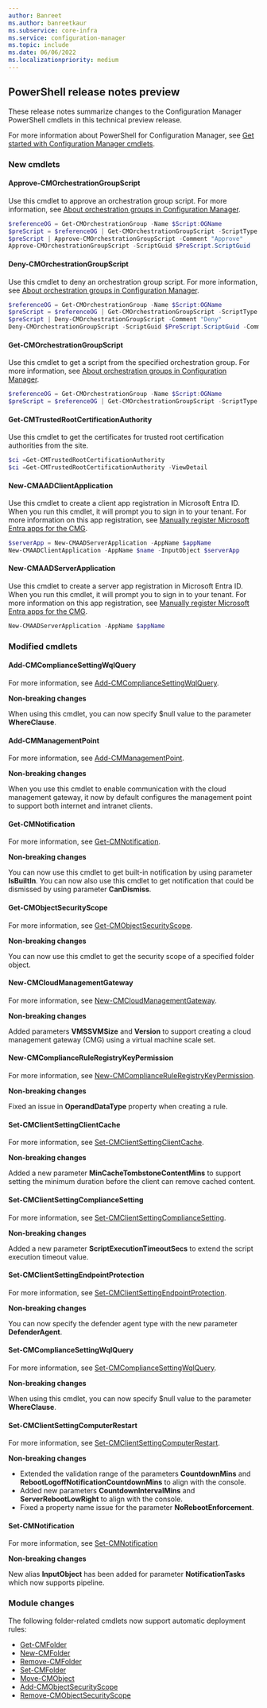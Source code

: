 ```yaml
---
author: Banreet
ms.author: banreetkaur
ms.subservice: core-infra
ms.service: configuration-manager
ms.topic: include
ms.date: 06/06/2022
ms.localizationpriority: medium
---
```


## <a name="bkmk_powershell"></a> PowerShell release notes preview

<!--14431761-->

These release notes summarize changes to the Configuration Manager PowerShell cmdlets in this technical preview release.

For more information about PowerShell for Configuration Manager, see [Get started with Configuration Manager cmdlets](/powershell/sccm/overview).

### New cmdlets

#### Approve-CMOrchestrationGroupScript

Use this cmdlet to approve an orchestration group script. For more information, see [About orchestration groups in Configuration Manager](../../../../../sum/deploy-use/orchestration-groups.md).

```powershell
$referenceOG = Get-CMOrchestrationGroup -Name $Script:OGName
$preScript = $referenceOG | Get-CMOrchestrationGroupScript -ScriptType Pre
$preScript | Approve-CMOrchestrationGroupScript -Comment "Approve"
Approve-CMOrchestrationGroupScript -ScriptGuid $PreScript.ScriptGuid
```

#### Deny-CMOrchestrationGroupScript

Use this cmdlet to deny an orchestration group script. For more information, see [About orchestration groups in Configuration Manager](../../../../../sum/deploy-use/orchestration-groups.md).

```powershell
$referenceOG = Get-CMOrchestrationGroup -Name $Script:OGName
$preScript = $referenceOG | Get-CMOrchestrationGroupScript -ScriptType Pre
$preScript | Deny-CMOrchestrationGroupScript -Comment "Deny"
Deny-CMOrchestrationGroupScript -ScriptGuid $PreScript.ScriptGuid -Comment "Deny"
```

#### Get-CMOrchestrationGroupScript

Use this cmdlet to get a script from the specified orchestration group. For more information, see [About orchestration groups in Configuration Manager](../../../../../sum/deploy-use/orchestration-groups.md).

```powershell
$referenceOG = Get-CMOrchestrationGroup -Name $Script:OGName
$preScript = $referenceOG | Get-CMOrchestrationGroupScript -ScriptType Pre
```

#### Get-CMTrustedRootCertificationAuthority

Use this cmdlet to get the certificates for trusted root certification authorities from the site.

```powershell
$ci =Get-CMTrustedRootCertificationAuthority
$ci =Get-CMTrustedRootCertificationAuthority -ViewDetail
```

#### New-CMAADClientApplication

Use this cmdlet to create a client app registration in Microsoft Entra ID. When you run this cmdlet, it will prompt you to sign in to your tenant. For more information on this app registration, see [Manually register Microsoft Entra apps for the CMG](../../../../clients/manage/cmg/manually-register-azure-ad-apps.md).

```powershell
$serverApp = New-CMAADServerApplication -AppName $appName
New-CMAADClientApplication -AppName $name -InputObject $serverApp
```

#### New-CMAADServerApplication

Use this cmdlet to create a server app registration in Microsoft Entra ID. When you run this cmdlet, it will prompt you to sign in to your tenant. For more information on this app registration, see [Manually register Microsoft Entra apps for the CMG](../../../../clients/manage/cmg/manually-register-azure-ad-apps.md).

```powershell
New-CMAADServerApplication -AppName $appName
```

### Modified cmdlets

#### Add-CMComplianceSettingWqlQuery

For more information, see [Add-CMComplianceSettingWqlQuery](/powershell/module/configurationmanager/Add-CMComplianceSettingWqlQuery).

**Non-breaking changes**

When using this cmdlet, you can now specify $null value to the parameter **WhereClause**.

#### Add-CMManagementPoint

For more information, see [Add-CMManagementPoint](/powershell/module/configurationmanager/Add-CMManagementPoint).

**Non-breaking changes**

When you use this cmdlet to enable communication with the cloud management gateway, it now by default configures the management point to support both internet and intranet clients.

#### Get-CMNotification

For more information, see [Get-CMNotification](/powershell/module/configurationmanager/Get-CMNotification).

**Non-breaking changes**

You can now use this cmdlet to get built-in notification by using parameter **IsBuiltIn**.
You can now also use this cmdlet to get notification that could be dismissed by using parameter **CanDismiss**.

#### Get-CMObjectSecurityScope

For more information, see [Get-CMObjectSecurityScope](/powershell/module/configurationmanager/Get-CMObjectSecurityScope).

**Non-breaking changes**

You can now use this cmdlet to get the security scope of a specified folder object.

#### New-CMCloudManagementGateway

For more information, see [New-CMCloudManagementGateway](/powershell/module/configurationmanager/New-CMCloudManagementGateway).

**Non-breaking changes**

Added parameters **VMSSVMSize** and **Version** to support creating a cloud management gateway (CMG) using a virtual machine scale set.

#### New-CMComplianceRuleRegistryKeyPermission

For more information, see [New-CMComplianceRuleRegistryKeyPermission](/powershell/module/configurationmanager/New-CMComplianceRuleRegistryKeyPermission).

**Non-breaking changes**

Fixed an issue in **OperandDataType** property when creating a rule.

#### Set-CMClientSettingClientCache

For more information, see [Set-CMClientSettingClientCache](/powershell/module/configurationmanager/Set-CMClientSettingClientCache).

**Non-breaking changes**

Added a new parameter **MinCacheTombstoneContentMins** to support setting the minimum duration before the client can remove cached content.

#### Set-CMClientSettingComplianceSetting

For more information, see [Set-CMClientSettingComplianceSetting](/powershell/module/configurationmanager/Set-CMClientSettingComplianceSetting).

**Non-breaking changes**

Added a new parameter **ScriptExecutionTimeoutSecs** to extend the script execution timeout value.

#### Set-CMClientSettingEndpointProtection

For more information, see [Set-CMClientSettingEndpointProtection](/powershell/module/configurationmanager/Set-CMClientSettingEndpointProtection).

**Non-breaking changes**

You can now specify the defender agent type with the new parameter **DefenderAgent**.

#### Set-CMComplianceSettingWqlQuery

For more information, see [Set-CMComplianceSettingWqlQuery](/powershell/module/configurationmanager/Set-CMComplianceSettingWqlQuery).

**Non-breaking changes**

When using this cmdlet, you can now specify $null value to the parameter **WhereClause**.

#### Set-CMClientSettingComputerRestart

For more information, see [Set-CMClientSettingComputerRestart](/powershell/module/configurationmanager/Set-CMClientSettingComputerRestart).

**Non-breaking changes**

- Extended the validation range of the parameters **CountdownMins** and **RebootLogoffNotificationCountdownMins** to align with the console.
- Added new parameters **CountdownIntervalMins** and **ServerRebootLowRight** to align with the console.
- Fixed a property name issue for the parameter **NoRebootEnforcement**.

#### Set-CMNotification

For more information, see [Set-CMNotification](/powershell/module/configurationmanager/Set-CMNotification)

**Non-breaking changes**

New alias **InputObject** has been added for parameter **NotificationTasks** which now supports pipeline.

### Module changes

The following folder-related cmdlets now support automatic deployment rules:

- [Get-CMFolder](/powershell/module/configurationmanager/get-cmfolder)
- [New-CMFolder](/powershell/module/configurationmanager/new-cmfolder)
- [Remove-CMFolder](/powershell/module/configurationmanager/remove-cmfolder)
- [Set-CMFolder](/powershell/module/configurationmanager/set-cmfolder)
- [Move-CMObject](/powershell/module/configurationmanager/move-cmobject)
- [Add-CMObjectSecurityScope](/powershell/module/configurationmanager/Add-CMObjectSecurityScope)
- [Remove-CMObjectSecurityScope](/powershell/module/configurationmanager/Remove-CMObjectSecurityScope)

